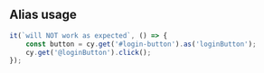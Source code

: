 ## Alias usage



<!-- .slide: class="with-code" -->
```js
it(`will NOT work as expected`, () => {
    const button = cy.get('#login-button').as('loginButton');
    cy.get('@loginButton').click();
});
```
<!-- .element: class="big-code" -->
